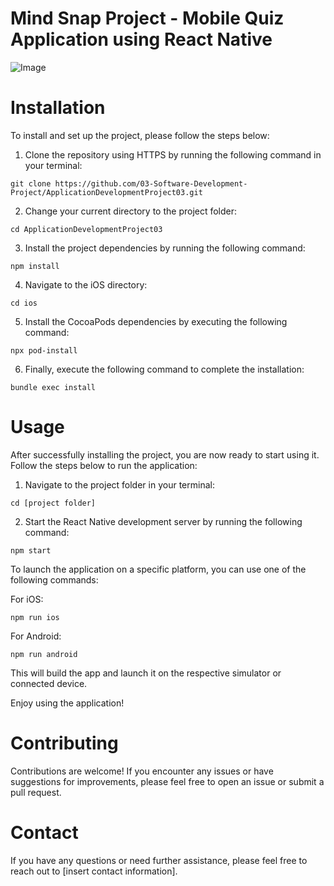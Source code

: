 <h1> Mind Snap Project - Mobile Quiz Application using React Native</h1>
<img src="https://drive.google.com/uc?export=view&id=1wLhftH1l7rhxCAp3zR2FhmQnxYmDlHiw" alt="Image">

<h1>Installation</h1>

<p>To install and set up the project, please follow the steps below:</p>

<ol>
  <li>Clone the repository using HTTPS by running the following command in your terminal:</li>
</ol>

<pre><code>git clone https://github.com/03-Software-Development-Project/ApplicationDevelopmentProject03.git</code></pre>

<ol start="2">
  <li>Change your current directory to the project folder:</li>
</ol>

<pre><code>cd ApplicationDevelopmentProject03</code></pre>

<ol start="3">
  <li>Install the project dependencies by running the following command:</li>
</ol>

<pre><code>npm install</code></pre>

<ol start="4">
  <li>Navigate to the iOS directory:</li>
</ol>

<pre><code>cd ios</code></pre>

<ol start="5">
  <li>Install the CocoaPods dependencies by executing the following command:</li>
</ol>

<pre><code>npx pod-install</code></pre>

<ol start="6">
  <li>Finally, execute the following command to complete the installation:</li>
</ol>

<pre><code>bundle exec install</code></pre>

<h1>Usage</h1>

<p>After successfully installing the project, you are now ready to start using it. Follow the steps below to run the application:</p>

<ol>
  <li>Navigate to the project folder in your terminal:</li>
</ol>

<pre><code>cd [project folder]</code></pre>

<ol start="2">
  <li>Start the React Native development server by running the following command:</li>
</ol>

<pre><code>npm start</code></pre>

<p>To launch the application on a specific platform, you can use one of the following commands:</p>

<p>For iOS:</p>

<pre><code>npm run ios</code></pre>

<p>For Android:</p>

<pre><code>npm run android</code></pre>

<p>This will build the app and launch it on the respective simulator or connected device.</p>

<p>Enjoy using the application!</p>

<h1>Contributing</h1>

<p>Contributions are welcome! If you encounter any issues or have suggestions for improvements, please feel free to open an issue or submit a pull request.</p>

<h1>Contact</h1>

<p>If you have any questions or need further assistance, please feel free to reach out to [insert contact information].</p>
